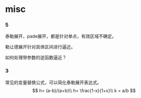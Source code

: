 # misc



### 5
泰勒展开，pade展开，都是针对单点，有效区域不确定。

勒让德展开针对具体区间进行逼近。

如何处理带参数的逆函数逼近？

### 3

常见的变量替换公式，可以简化泰勒展开表达式。
$$
h= (a-b)/(a+b)\\
h= \frac{1-x}{1+x}\\
k = a/b
$$